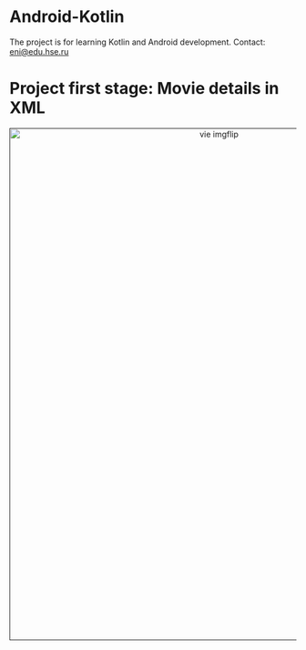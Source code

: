 # Android-Kotlin
The project is for learning Kotlin and Android development.
Contact: eni@edu.hse.ru
# Project first stage: Movie details in XML  

<p align="center">
    <a href=""https://imgflip.com/gif/4t74d2"><img width="720" height="900" src="https://i.imgflip.com/4t738o.gif" title="vie imgflip"></a>
</p>
